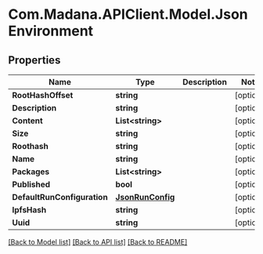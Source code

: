 
# Com.Madana.APIClient.Model.JsonEnvironment

## Properties

Name | Type | Description | Notes
------------ | ------------- | ------------- | -------------
**RootHashOffset** | **string** |  | [optional] 
**Description** | **string** |  | [optional] 
**Content** | **List&lt;string&gt;** |  | [optional] 
**Size** | **string** |  | [optional] 
**Roothash** | **string** |  | [optional] 
**Name** | **string** |  | [optional] 
**Packages** | **List&lt;string&gt;** |  | [optional] 
**Published** | **bool** |  | [optional] 
**DefaultRunConfiguration** | [**JsonRunConfig**](JsonRunConfig.md) |  | [optional] 
**IpfsHash** | **string** |  | [optional] 
**Uuid** | **string** |  | [optional] 

[[Back to Model list]](../README.md#documentation-for-models)
[[Back to API list]](../README.md#documentation-for-api-endpoints)
[[Back to README]](../README.md)


